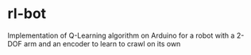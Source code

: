 # rl-bot

Implementation of Q-Learning algorithm on Arduino for a robot with a 2-DOF arm and an encoder to learn to crawl on its own
